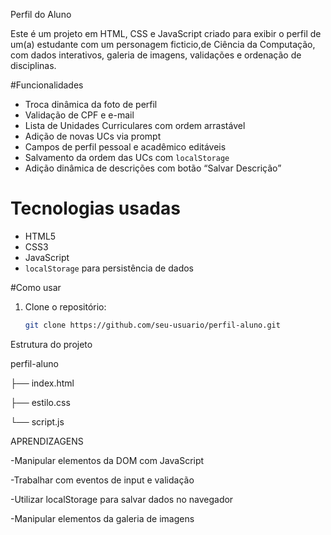 Perfil do Aluno 

Este é um projeto em HTML, CSS e JavaScript criado para exibir o perfil de um(a) estudante  com um personagem ficticio,de Ciência da Computação, com dados interativos, galeria de imagens, validações e ordenação de disciplinas.

 #Funcionalidades

- Troca dinâmica da foto de perfil
- Validação de CPF e e-mail
- Lista de Unidades Curriculares com ordem arrastável
- Adição de novas UCs via prompt
- Campos de perfil pessoal e acadêmico editáveis
- Salvamento da ordem das UCs com `localStorage`
- Adição dinâmica de descrições com botão “Salvar Descrição”

 # Tecnologias usadas

- HTML5
- CSS3
- JavaScript 
- `localStorage` para persistência de dados

 #Como usar

1. Clone o repositório:
   ```bash
   git clone https://github.com/seu-usuario/perfil-aluno.git


Estrutura do projeto

   perfil-aluno

├── index.html

├── estilo.css

└── script.js

APRENDIZAGENS

-Manipular elementos da DOM com JavaScript

-Trabalhar com eventos de input e validação

-Utilizar localStorage para salvar dados no navegador

-Manipular elementos da galeria de imagens
